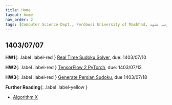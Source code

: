 ```yaml
---
title: Home
layout: home
nav_order: 2
tags: [Computer Science Dept., Ferdowsi University of Mashhad, علوم کامپیوتر دانشگاه فردوسی مشهد]
---
```


## 1403/07/07

**HW1**{: .label .label-red } [Real Time Sudoku Solver](https://vu.um.ac.ir/mod/assign/view.php?id=454184), due: 1403/07/10

**HW2**{: .label .label-red } [TensorFlow 2 PyTorch](https://vu.um.ac.ir/mod/assign/view.php?id=454185), due: 1403/07/13

**HW3**{: .label .label-red } [Generate Persian Sudoku](https://vu.um.ac.ir/mod/assign/view.php?id=454185), due 1403/07/18

**Further Reading**{: .label .label-yellow }
* [Algorithm X](https://mamintoosi.github.io/slides/topics/DLX/DLX.html)

